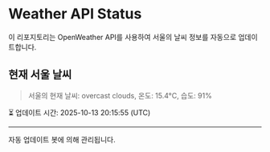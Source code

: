 
# Weather API Status

이 리포지토리는 OpenWeather API를 사용하여 서울의 날씨 정보를 자동으로 업데이트합니다.

## 현재 서울 날씨
> 서울의 현재 날씨: overcast clouds, 온도: 15.4°C, 습도: 91%

⏳ 업데이트 시간: 2025-10-13 20:15:55 (UTC)

---
자동 업데이트 봇에 의해 관리됩니다.
